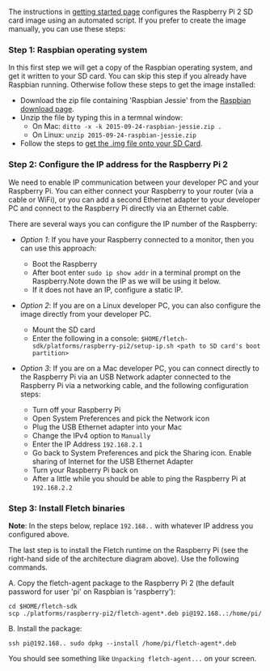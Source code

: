 The instructions in [getting started page](index.html) configures the Raspberry
Pi 2 SD card image using an automated script. If you prefer to create the image
manually, you can use these steps:

### Step 1: Raspbian operating system

In this first step we will get a copy of the Raspbian operating system, and get
it written to your SD card. You can skip this step if you already have Raspbian
running. Otherwise follow these steps to get the image installed:

* Download the zip file containing 'Raspbian Jessie' from the [Raspbian download
 page](https://www.raspberrypi.org/downloads/raspbian/).
* Unzip the file by typing this in a termnal window:
  * On Mac: ```ditto -x -k 2015-09-24-raspbian-jessie.zip .```
  * On Linux: ```unzip 2015-09-24-raspbian-jessie.zip```
* Follow the steps to [get the .img file onto your SD
 Card](https://www.raspberrypi.org/documentation/installation/installing-images/README.md).

### Step 2: Configure the IP address for the Raspberry Pi 2

We need to enable IP communication between your developer PC and your Raspberry
Pi. You can either connect your Raspberry to your router (via a cable or WiFi),
or you can add a second Ethernet adapter to your developer PC and connect to the
Raspberry Pi directly via an Ethernet cable.

There are several ways you can configure the IP number of the Raspberry:

* *Option 1*: If you have your Raspberry connected to a monitor, then you can use this approach:
  * Boot the Raspberry
  * After boot enter ```sudo ip show addr``` in a terminal prompt on the Raspberry.Note down the IP as we will be using it below.
  * If it does not have an IP, configure a static IP.

* *Option 2*: If you are on a Linux developer PC, you can also configure the image directly from your developer PC.
  * Mount the SD card
  * Enter the following in a console: ```$HOME/fletch-sdk/platforms/raspberry-pi2/setup-ip.sh <path to SD card's boot partition>```

* *Option 3*: If you are on a Mac developer PC, you can connect directly to the Raspberry Pi via an USB Network adapter connected to the Raspberry Pi via a networking cable, and the following configuration steps:
  * Turn off your Raspberry Pi
  * Open System Preferences and pick the Network icon
  * Plug the USB Ethernet adapter into your Mac
  * Change the IPv4 option to ```Manually```
  * Enter the IP Address ```192.168.2.1```
  * Go back to System Preferences and pick the Sharing icon. Enable sharing of Internet for the USB Ethernet Adapter
  * Turn your Raspberry Pi back on
  * After a little while you should be able to ping the Raspberry Pi at ```192.168.2.2```

### Step 3: Install Fletch binaries

**Note**: In the steps below, replace ```192.168..``` with whatever IP address you configured above.

The last step is to install the Fletch runtime on the Raspberry Pi (see the
right-hand side of the architecture diagram above). Use the following commands.

A. Copy the fletch-agent package to the Raspberry Pi 2 (the default password for
user 'pi' on Raspbian is 'raspberry'):

~~~
cd $HOME/fletch-sdk
scp ./platforms/raspberry-pi2/fletch-agent*.deb pi@192.168..:/home/pi/
~~~

B. Install the package:

~~~
ssh pi@192.168.. sudo dpkg --install /home/pi/fletch-agent*.deb
~~~

You should see something like ```Unpacking fletch-agent...``` on your screen.
